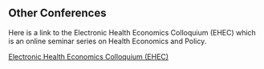 ## Other Conferences

Here is a link to the Electronic Health Economics Colloquium (EHEC) which is an online seminar series on Health Economics and Policy.

[Electronic Health Economics Colloquium (EHEC)](ehec_banner.jpg)
